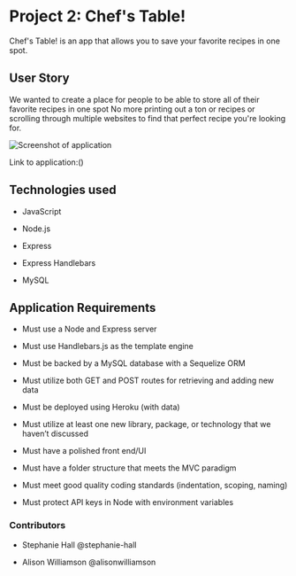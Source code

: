 # Project 2: Chef's Table!

Chef's Table! is an app that allows you to save your favorite recipes in one spot.

## User Story

We wanted to create a place for people to be able
to store all of their favorite recipes in one spot
No more printing out a ton or recipes or
scrolling through multiple websites to find
that perfect recipe you're looking for.

![Screenshot of application]()

Link to application:()

## Technologies used

* JavaScript

* Node.js

* Express

* Express Handlebars

* MySQL

## Application Requirements

* Must use a Node and Express server

* Must use Handlebars.js as the template engine

* Must be backed by a MySQL database with a Sequelize ORM

* Must utilize both GET and POST routes for retrieving and adding new data

* Must be deployed using Heroku (with data)

* Must utilize at least one new library, package, or technology that we haven’t discussed

* Must have a polished front end/UI

* Must have a folder structure that meets the MVC paradigm

* Must meet good quality coding standards (indentation, scoping, naming)

* Must protect API keys in Node with environment variables

### Contributors

* Stephanie Hall @stephanie-hall

* Alison Williamson @alisonwilliamson

<!-- * Dhurba Gc @dhurba844 -->

<!-- * Scott Lagas @Scottiss -->
